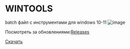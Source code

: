 # WINTOOLS
batch файл с инструментами для windows 10-11
![image](https://github.com/NLSDME/WINTOOLS/assets/93867178/e8939995-53dc-4cec-8eec-425de40306d9)


Посмотреть за обновлениями:[Releases](https://github.com/NLSDME/WINTOOLS/releases)


[Скачать](https://github.com/NLSDME/WINTOOLS/raw/main/NLSDTOOL.exe)
